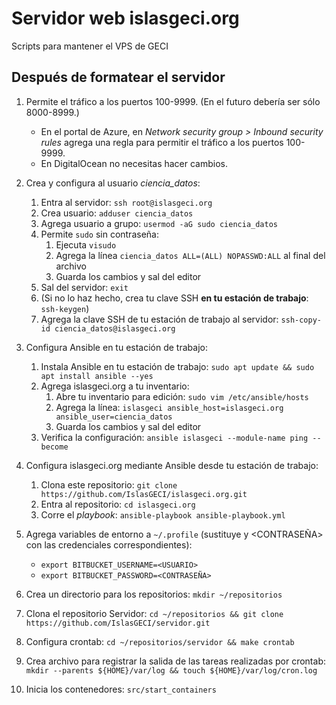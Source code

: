 # Servidor web islasgeci.org

Scripts para mantener el VPS de GECI

## Después de formatear el servidor

1. Permite el tráfico a los puertos 100-9999. (En el futuro debería ser sólo 8000-8999.)
    - En el portal de Azure, en _Network security group > Inbound security rules_ agrega una regla
      para permitir el tráfico a los puertos 100-9999.
    - En DigitalOcean no necesitas hacer cambios.
1. Crea y configura al usuario _ciencia_datos_:
    1. Entra al servidor: `ssh root@islasgeci.org`
    1. Crea usuario: `adduser ciencia_datos`
    1. Agrega usuario a grupo: `usermod -aG sudo ciencia_datos`
    1. Permite `sudo` sin contraseña:
        1. Ejecuta `visudo`
        1. Agrega la línea `ciencia_datos ALL=(ALL) NOPASSWD:ALL` al final del archivo
        1. Guarda los cambios y sal del editor
    1. Sal del servidor: `exit`
    1. (Si no lo haz hecho, crea tu clave SSH **en tu estación de trabajo**: `ssh-keygen`)
    1. Agrega la clave SSH de tu estación de trabajo al servidor: `ssh-copy-id ciencia_datos@islasgeci.org`
1. Configura Ansible en tu estación de trabajo:
    1. Instala Ansible en tu estación de trabajo: `sudo apt update && sudo apt install ansible --yes`
    1. Agrega islasgeci.org a tu inventario:
        1. Abre tu inventario para edición: `sudo vim /etc/ansible/hosts`
        1. Agrega la línea: `islasgeci ansible_host=islasgeci.org ansible_user=ciencia_datos`
        1. Guarda los cambios y sal del editor
    1. Verifica la configuración: `ansible islasgeci --module-name ping --become`
1. Configura islasgeci.org mediante Ansible desde tu estación de trabajo:
    1. Clona este repositorio: `git clone https://github.com/IslasGECI/islasgeci.org.git`
    1. Entra al repositorio: `cd islasgeci.org`
    1. Corre el _playbook_: `ansible-playbook ansible-playbook.yml`


1. Agrega variables de entorno a `~/.profile` (sustituye <USUARIO> y <CONTRASEÑA> con las
   credenciales correspondientes):
    - `export BITBUCKET_USERNAME=<USUARIO>`
    - `export BITBUCKET_PASSWORD=<CONTRASEÑA>`
1. Crea un directorio para los repositorios: `mkdir ~/repositorios`
1. Clona el repositorio Servidor: `cd ~/repositorios && git clone
   https://github.com/IslasGECI/servidor.git`
1. Configura crontab: `cd ~/repositorios/servidor && make crontab`
1. Crea archivo para registrar la salida de las tareas realizadas por crontab: `mkdir --parents
   ${HOME}/var/log && touch ${HOME}/var/log/cron.log`
1. Inicia los contenedores: `src/start_containers`
